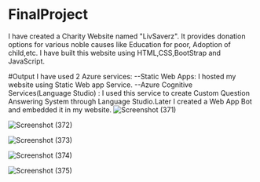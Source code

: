 # FinalProject
I have created a Charity Website named "LivSaverz". It provides donation options for various noble causes like Education for poor, Adoption of child,etc. 
I have built this website using HTML,CSS,BootStrap and JavaScript.


#Output
I have used 2 Azure services:
--Static Web Apps: I hosted my website using Static Web app Service.
--Azure Cognitive Services(Language Studio) : I used this service to create Custom Question Answering System through Language Studio.Later I created a Web App Bot and embedded it in my website.
![Screenshot (371)](https://user-images.githubusercontent.com/92994005/197768525-522a9404-85fa-4e83-b270-7c40bcbb19d1.png)

![Screenshot (372)](https://user-images.githubusercontent.com/92994005/197770561-87086b82-1571-413f-9d59-ed019a8a3c3f.png)

![Screenshot (373)](https://user-images.githubusercontent.com/92994005/197770592-a1ae9e90-ccd9-494e-9bae-10f1515df876.png)

![Screenshot (374)](https://user-images.githubusercontent.com/92994005/197770617-569d224e-7edb-4910-821e-3277b02090fa.png)

![Screenshot (375)](https://user-images.githubusercontent.com/92994005/197770659-2ef77979-f720-41e1-974b-c5ac5ed7574d.png)
